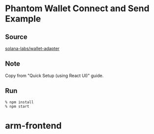 # Phantom Wallet Connect and Send Example

## Source
[solana-labs/wallet-adapter](https://github.com/solana-labs/wallet-adapter)

## Note
Copy from "Quick Setup (using React UI)" guide.

## Run
```
% npm install
% npm start
```
# arm-frontend
